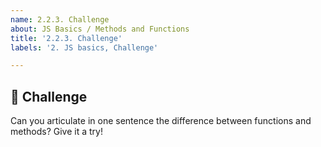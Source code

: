 ```yaml
---
name: 2.2.3. Challenge
about: JS Basics / Methods and Functions
title: '2.2.3. Challenge'
labels: '2. JS basics, Challenge'

---
```

## 🚀 Challenge

Can you articulate in one sentence the difference between functions and methods? Give it a try!
